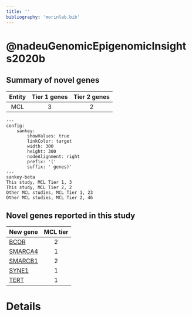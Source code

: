 ```yaml
---
title: ''
bibliography: 'morinlab.bib'
---
```


# @nadeuGenomicEpigenomicInsights2020b
## Summary of novel genes

|Entity| Tier 1 genes| Tier 2 genes|
|:-:|:-:|:-:|
|MCL|3|2|
```mermaid
---
config:
    sankey:
        showValues: true
        linkColor: target
        width: 300
        height: 300
        nodeAlignment: right
        prefix: '('
        suffix: ' genes)'
---
sankey-beta
This study, MCL Tier 1, 3
This study, MCL Tier 2, 2
Other MCL studies, MCL Tier 1, 23
Other MCL studies, MCL Tier 2, 46
```


## Novel genes reported in this study

|New gene|MCL tier|
|:-|:-:|
|[BCOR](BCOR)|2 |
|[SMARCA4](SMARCA4)|1 |
|[SMARCB1](SMARCB1)|2 |
|[SYNE1](SYNE1)|1 |
|[TERT](TERT)|1 |

# Details

